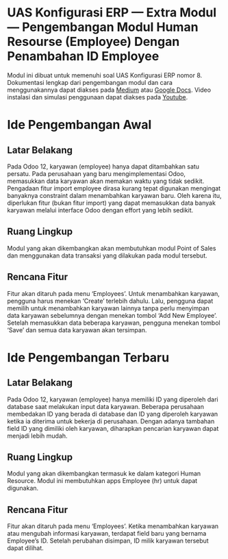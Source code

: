 # UAS Konfigurasi ERP — Extra Modul — Pengembangan Modul Human Resourse (Employee) Dengan Penambahan ID Employee
Modul ini dibuat untuk memenuhi soal UAS Konfigurasi ERP nomor 8. Dokumentasi lengkap dari pengembangan modul dan cara menggunakannya dapat diakses pada [Medium](https://medium.com/@hachi.uierp1/uas-soal-8-extra-modul-110c3ab61aa0) atau [Google Docs](https://docs.google.com/document/d/1zNCpZPE3IukBDXFuRpeeMxMWxu36gQfXYMe0lTV6snU/edit?usp=sharing). Video instalasi dan simulasi penggunaan dapat diakses pada [Youtube](https://youtu.be/JUwYgzocfiU).

# Ide Pengembangan Awal
## Latar Belakang
Pada Odoo 12, karyawan (employee) hanya dapat ditambahkan satu persatu. Pada perusahaan yang baru mengimplementasi Odoo, memasukkan data karyawan akan memakan waktu yang tidak sedikit. Pengadaan fitur import employee dirasa kurang tepat digunakan mengingat banyaknya constraint dalam menambahkan karyawan baru. Oleh karena itu, diperlukan fitur (bukan fitur import) yang dapat memasukkan data banyak karyawan melalui interface Odoo dengan effort yang lebih sedikit.

## Ruang Lingkup
Modul yang akan dikembangkan akan membutuhkan modul Point of Sales dan menggunakan data transaksi yang dilakukan pada modul tersebut.

## Rencana Fitur
Fitur akan ditaruh pada menu ‘Employees’. Untuk menambahkan karyawan, pengguna harus menekan ‘Create’ terlebih dahulu. Lalu, pengguna dapat memilih untuk menambahkan karyawan lainnya tanpa perlu menyimpan data karyawan sebelumnya dengan menekan tombol ‘Add New Employee’. Setelah memasukkan data beberapa karyawan, pengguna menekan tombol ‘Save’ dan semua data karyawan akan tersimpan.

# Ide Pengembangan Terbaru
## Latar Belakang
Pada Odoo 12, karyawan (employee) hanya memiliki ID yang diperoleh dari database saat melakukan input data karyawan. Beberapa perusahaan membedakan ID yang berada di database dan ID yang diperoleh karyawan ketika ia diterima untuk bekerja di perusahaan. Dengan adanya tambahan field ID yang dimiliki oleh karyawan, diharapkan pencarian karyawan dapat menjadi lebih mudah.

## Ruang Lingkup
Modul yang akan dikembangkan termasuk ke dalam kategori Human Resource. Modul ini membutuhkan apps Employee (hr) untuk dapat digunakan.

## Rencana Fitur
Fitur akan ditaruh pada menu ‘Employees’. Ketika menambahkan karyawan atau mengubah informasi karyawan, terdapat field baru yang bernama Employee’s ID. Setelah perubahan disimpan, ID milik karyawan tersebut dapat dilihat.
